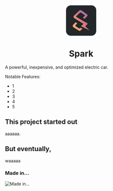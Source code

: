 <p align="center">
  <img src="./resources/spark-i.png" width="100" height="100">
</p>
<h1 align="center">Spark</h1>
<p>A powerful, inexpensive, and optimized electric car.</p>
<p>Notable Features:</p>
<ul>
<li>1</li>
<li>2</li>
<li>3</li>
<li>4</li>
<li>5</li>
</ul>
<h2 id="this-project-started-out">This project started out</h2>
<p>aaaaaa.</p>
<h2 id="but-eventually-">But eventually,</h2>
<p>waaaaa</p>
<h3 id="made-in">Made in...</h3>
<p><img src="https://skillicons.dev/icons?i=py,js,css,html" alt="Made in..."></p>
